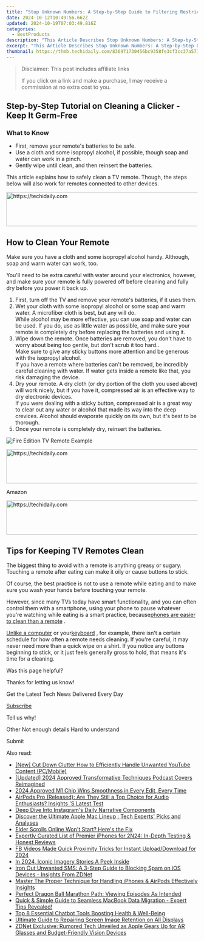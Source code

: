 ```yaml
---
title: "Stop Unknown Numbers: A Step-by-Step Guide to Filtering Restricted Calls on Your iPhone"
date: 2024-10-12T10:49:56.662Z
updated: 2024-10-19T07:03:49.816Z
categories:
  - BestProducts
description: "This Article Describes Stop Unknown Numbers: A Step-by-Step Guide to Filtering Restricted Calls on Your iPhone"
excerpt: "This Article Describes Stop Unknown Numbers: A Step-by-Step Guide to Filtering Restricted Calls on Your iPhone"
thumbnail: https://thmb.techidaily.com/836971730456bc9358fe3cf3cc37a571dba17728e808122dfec490930e9df565.jpg
---
```


>  Disclaimer: This post includes affiliate links
>
>  If you click on a link and make a purchase, I may receive a commission at no extra cost to you.
>

## Step-by-Step Tutorial on Cleaning a Clicker - Keep It Germ-Free
### What to Know

* First, remove your remote's batteries to be safe.
* Use a cloth and some isopropyl alcohol, if possible, though soap and water can work in a pinch.
* Gently wipe until clean, and then reinsert the batteries.

 This article explains how to safely clean a TV remote. Though, the steps below will also work for remotes connected to other devices.

<!-- affiliate ads begin -->
<a href="https://aligracehair.sjv.io/c/5597632/1938721/19272" target="_top" id="1938721">
  <img src="//a.impactradius-go.com/display-ad/19272-1938721" border="0" alt="https://techidaily.com" width="728" height="90"/>
</a>
<img height="0" width="0" src="https://aligracehair.sjv.io/i/5597632/1938721/19272" style="position:absolute;visibility:hidden;" border="0" />
<!-- affiliate ads end -->

## How to Clean Your Remote

 Make sure you have a cloth and some isopropyl alcohol handy. Although, soap and warm water can work, too.

 You'll need to be extra careful with water around your electronics, however, and make sure your remote is fully powered off before cleaning and fully dry before you power it back up.

1. First, turn off the TV and remove your remote's batteries, if it uses them.
2. Wet your cloth with some isopropyl alcohol or some soap and warm water. A microfiber cloth is best, but any will do.  
 While alcohol may be more effective, you can use soap and water can be used. If you do, use as little water as possible, and make sure your remote is completely dry before replacing the batteries and using it.
3. Wipe down the remote. Once batteries are removed, you don't have to worry about being too gentle, but don't scrub it too hard..  
 Make sure to give any sticky buttons more attention and be generous with the isopropyl alcohol.  
 If you have a remote where batteries can't be removed, be incredibly careful cleaning with water. If water gets inside a remote like that, you risk damaging the device.
4. Dry your remote. A dry cloth (or dry portion of the cloth you used above) will work nicely, but if you have it, compressed air is an effective way to dry electronic devices.  
 If you were dealing with a sticky button, compressed air is a great way to clear out any water or alcohol that made its way into the deep crevices. Alcohol should evaporate quickly on its own, but it's best to be thorough.
5. Once your remote is completely dry, reinsert the batteries.

![Fire Edition TV Remote Example](https://www.lifewire.com/thmb/j_1VlEaUxj1pUKnYyeA5gkLraRI=/1500x0/filters:no_upscale():max_bytes(150000):strip_icc():format(webp)/insignia-fire-edition-tv-remote-xx-f5ac25aa0e54455381ea0895dfd4d5b1.jpg)

<!-- affiliate ads begin -->
<a href="https://appsumo.8odi.net/c/5597632/2111968/7443" target="_top" id="2111968">
  <img src="//a.impactradius-go.com/display-ad/7443-2111968" border="0" alt="https://techidaily.com" width="728" height="90"/>
</a>
<img height="0" width="0" src="https://appsumo.8odi.net/i/5597632/2111968/7443" style="position:absolute;visibility:hidden;" border="0" />
<!-- affiliate ads end -->

Amazon

<!-- affiliate ads begin -->
<a href="https://appsumo.8odi.net/c/5597632/2105874/7443" target="_top" id="2105874">
  <img src="//a.impactradius-go.com/display-ad/7443-2105874" border="0" alt="https://techidaily.com" width="728" height="90"/>
</a>
<img height="0" width="0" src="https://appsumo.8odi.net/i/5597632/2105874/7443" style="position:absolute;visibility:hidden;" border="0" />
<!-- affiliate ads end -->

## Tips for Keeping TV Remotes Clean

 The biggest thing to avoid with a remote is anything greasy or sugary. Touching a remote after eating can make it oily or cause buttons to stick.

 Of course, the best practice is not to use a remote while eating and to make sure you wash your hands before touching your remote.

 However, since many TVs today have smart functionality, and you can often control them with a smartphone, using your phone to pause whatever you're watching while eating is a smart practice, because[phones are easier to clean than a remote](https://www.lifewire.com/how-to-clean-phone-screen-4688907) .

[Unlike a computer](https://www.lifewire.com/clean-your-pc-5074108) or your[keyboard](https://www.lifewire.com/how-to-clean-a-computer-keyboard-4842327) , for example, there isn't a certain schedule for how often a remote needs cleaning. If you're careful, it may never need more than a quick wipe on a shirt. If you notice any buttons beginning to stick, or it just feels generally gross to hold, that means it's time for a cleaning.

Was this page helpful?

Thanks for letting us know!

 Get the Latest Tech News Delivered Every Day

[Subscribe](https://www.lifewire.com/#)

Tell us why!

 Other  Not enough details  Hard to understand

 Submit

<ins class="adsbygoogle"
     style="display:block"
     data-ad-format="autorelaxed"
     data-ad-client="ca-pub-7571918770474297"
     data-ad-slot="1223367746"></ins>

<ins class="adsbygoogle"
     style="display:block"
     data-ad-client="ca-pub-7571918770474297"
     data-ad-slot="8358498916"
     data-ad-format="auto"
     data-full-width-responsive="true"></ins>

<span class="atpl-alsoreadstyle">Also read:</span>
<div><ul>
<li><a href="https://youtube-docs.techidaily.com/ut-down-clutter-how-to-efficiently-handle-unwanted-youtube-content-pcmobile/"><u>[New] Cut Down Clutter How to Efficiently Handle Unwanted YouTube Content (PC/Mobile)</u></a></li>
<li><a href="https://fox-info.techidaily.com/updated-2024-approved-transformative-techniques-podcast-covers-reimagined/"><u>[Updated] 2024 Approved Transformative Techniques Podcast Covers Reimagined</u></a></li>
<li><a href="https://extra-support.techidaily.com/2024-approved-m1-chip-wins-smoothness-in-every-edit-every-time/"><u>2024 Approved M1 Chip Wins Smoothness in Every Edit, Every Time</u></a></li>
<li><a href="https://tech-renaissance.techidaily.com/airpods-pro-released-are-they-still-a-top-choice-for-audio-enthusiasts-insights-s-latest-test/"><u>AirPods Pro (Released): Are They Still a Top Choice for Audio Enthusiasts? Insights 'S Latest Test</u></a></li>
<li><a href="https://instagram-video-files.techidaily.com/deep-dive-into-instagrams-daily-narrative-components/"><u>Deep Dive Into Instagram's Daily Narrative Components</u></a></li>
<li><a href="https://tech-renaissance.techidaily.com/discover-the-ultimate-apple-mac-lineup-tech-experts-picks-and-analyses/"><u>Discover the Ultimate Apple Mac Lineup : Tech Experts' Picks and Analyses</u></a></li>
<li><a href="https://win-solutions.techidaily.com/elder-scrolls-online-wont-start-heres-the-fix/"><u>Elder Scrolls Online Won't Start? Here's the Fix</u></a></li>
<li><a href="https://tech-renaissance.techidaily.com/expertly-curated-list-of-premier-iphones-for-2n24-in-depth-testing-and-honest-reviews/"><u>Expertly Curated List of Premier iPhones for 2N24: In-Depth Testing & Honest Reviews</u></a></li>
<li><a href="https://article-files.techidaily.com/fb-videos-made-quick-proximity-tricks-for-instant-uploaddownload-for-2024/"><u>FB Videos Made Quick Proximity Tricks for Instant Upload/Download for 2024</u></a></li>
<li><a href="https://fox-boxes.techidaily.com/in-2024-iconic-imagery-stories-a-peek-inside/"><u>In 2024, Iconic Imagery Stories A Peek Inside</u></a></li>
<li><a href="https://tech-renaissance.techidaily.com/iron-out-unwanted-sms-a-3-step-guide-to-blocking-spam-on-ios-devices-insights-from-zdnet/"><u>Iron Out Unwanted SMS: A 3-Step Guide to Blocking Spam on iOS Devices - Insights From ZDNet</u></a></li>
<li><a href="https://tech-renaissance.techidaily.com/master-the-proper-technique-for-handling-iphones-and-airpods-effectively-insights/"><u>Master The Proper Technique for Handling iPhones & AirPods Effectively Insights</u></a></li>
<li><a href="https://tech-renaissance.techidaily.com/perfect-dragon-ball-marathon-path-viewing-episodes-as-intended/"><u>Perfect Dragon Ball Marathon Path: Viewing Episodes As Intended</u></a></li>
<li><a href="https://tech-renaissance.techidaily.com/quick-and-simple-guide-to-seamless-macbook-data-migration-expert-tips-revealed/"><u>Quick & Simple Guide to Seamless MacBook Data Migration - Expert Tips Revealed!</u></a></li>
<li><a href="https://tech-revival.techidaily.com/top-8-essential-chatbot-tools-boosting-health-and-well-being/"><u>Top 8 Essential Chatbot Tools Boosting Health & Well-Being</u></a></li>
<li><a href="https://techno-recovery.techidaily.com/ultimate-guide-to-repairing-screen-image-retention-on-all-displays/"><u>Ultimate Guide to Repairing Screen Image Retention on All Displays</u></a></li>
<li><a href="https://tech-renaissance.techidaily.com/zdnet-exclusive-rumored-tech-unveiled-as-apple-gears-up-for-ar-glasses-and-budget-friendly-vision-devices/"><u>ZDNet Exclusive: Rumored Tech Unveiled as Apple Gears Up for AR Glasses and Budget-Friendly Vision Devices</u></a></li>
</ul></div>

